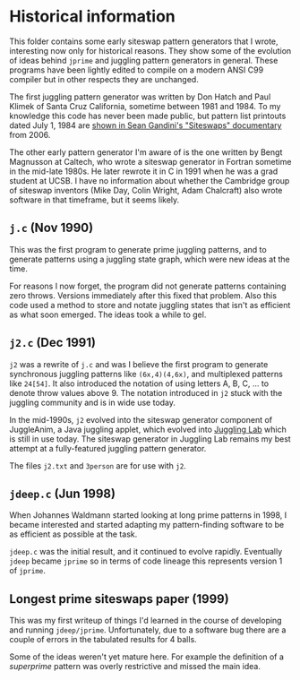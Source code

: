 # Historical information

This folder contains some early siteswap pattern generators that I wrote, interesting now only for historical
reasons. They show some of the evolution of ideas behind `jprime` and juggling pattern generators in general.
These programs have been lightly edited to compile on a modern ANSI C99 compiler but in other respects they
are unchanged.

The first juggling pattern generator was written by Don Hatch and Paul Klimek of Santa Cruz California,
sometime between 1981 and 1984. To my knowledge this code has never been made public, but pattern list printouts
dated July 1, 1984 are [shown in Sean Gandini's "Siteswaps" documentary](https://vimeo.com/497788314) from 2006.

The other early pattern generator I'm aware of is the one written by Bengt Magnusson at Caltech, who wrote a
siteswap generator in Fortran sometime in the mid-late 1980s. He later rewrote it in C in 1991 when he was a grad student at UCSB. I have no
information about whether the Cambridge group of siteswap inventors (Mike Day, Colin Wright, Adam Chalcraft)
also wrote software in that timeframe, but it seems likely.

## `j.c` (Nov 1990)

This was the first program to generate prime juggling patterns, and to generate patterns using a juggling state graph,
which were new ideas at the time.

For reasons I now forget, the program did not generate patterns containing zero throws. Versions immediately
after this fixed that problem. Also this code used a method to store and notate juggling states that isn't as
efficient as what soon emerged. The ideas took a while to gel.

## `j2.c` (Dec 1991)

`j2` was a rewrite of `j.c` and was I believe the first program to generate synchronous juggling patterns
like `(6x,4)(4,6x)`, and multiplexed patterns like `24[54]`. It also introduced the notation of using letters A, B, C, ... to denote throw values above 9. The notation introduced in `j2` stuck with the juggling community and is in wide use today.

In the mid-1990s, `j2` evolved into the siteswap generator component of JuggleAnim, a Java juggling applet, which
evolved into [Juggling Lab](https://jugglinglab.org) which is still in use today. The siteswap generator in Juggling Lab
remains my best attempt at a fully-featured juggling pattern generator.

The files `j2.txt` and `3person` are for use with `j2`.

## `jdeep.c` (Jun 1998)

When Johannes Waldmann started looking at long prime patterns in 1998, I became interested and started adapting my
pattern-finding software to be as efficient as possible at the task.

`jdeep.c` was the initial result, and it continued to evolve rapidly. Eventually `jdeep` became `jprime` so in terms of code lineage this represents version 1 of `jprime`.

## Longest prime siteswaps paper (1999)

This was my first writeup of things I'd learned in the course of developing and running `jdeep/jprime`.
Unfortunately, due to a software bug there are a couple of errors in the tabulated results for 4 balls.

Some of the ideas weren't yet mature here. For example the definition of a *superprime* pattern was overly
restrictive and missed the main idea.
